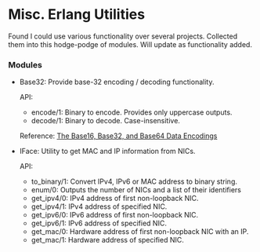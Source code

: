 # Misc. Erlang  Utilities

Found I could use various functionality over several projects. Collected them into this hodge-podge of modules. Will update as functionality added.

### Modules
 - Base32: Provide base-32 encoding / decoding functionality.
 
   API:
    - encode/1: Binary to encode. Provides only uppercase outputs.
    - decode/1: Binary to decode. Case-insensitive.
    
    Reference: [The Base16, Base32, and Base64 Data Encodings](https://tools.ietf.org/html/rfc4648#section-6)
    
 - IFace: Utility to get MAC and IP information from NICs.
 
   API:
    - to_binary/1: Convert IPv4, IPv6 or MAC address to binary string.
    - enum/0: Outputs the number of NICs and a list of their identifiers
    - get_ipv4/0: IPv4 address of first non-loopback NIC.
    - get_ipv4/1: IPv4 address of specified NIC.
    - get_ipv6/0: IPv6 address of first non-loopback NIC.
    - get_ipv6/1: IPv6 address of specified NIC.
    - get_mac/0: Hardware address of first non-loopback NIC with an IP.
    - get_mac/1: Hardware address of specified NIC.
